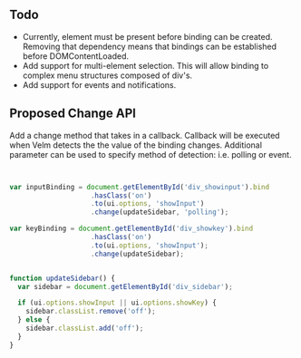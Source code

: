 ## Todo

* Currently, element must be present before binding can be created. Removing that dependency means that bindings can be established before DOMContentLoaded.
* Add support for multi-element selection. This will allow binding to complex
menu structures composed of div's.
* Add support for events and notifications.


## Proposed Change API

Add a change method that takes in a callback. Callback will be executed when Velm detects the the value of the binding changes. Additional parameter can be used to specify method of detection: i.e. polling or event.

```javascript


var inputBinding = document.getElementById('div_showinput').bind
                    .hasClass('on')
                    .to(ui.options, 'showInput')
                    .change(updateSidebar, 'polling');

var keyBinding = document.getElementById('div_showkey').bind
                    .hasClass('on')
                    .to(ui.options, 'showInput');
                    .change(updateSidebar);


function updateSidebar() {
  var sidebar = document.getElementById('div_sidebar');

  if (ui.options.showInput || ui.options.showKey) {
    sidebar.classList.remove('off');
  } else {
    sidebar.classList.add('off');
  }
}

```
